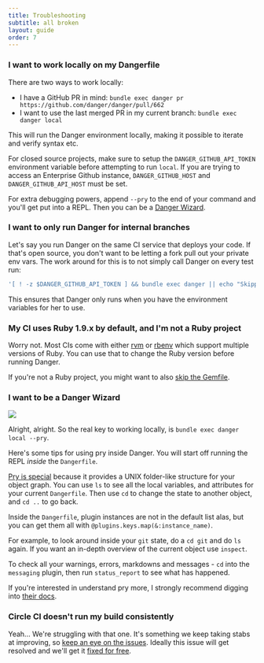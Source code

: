 ```yaml
---
title: Troubleshooting
subtitle: all broken
layout: guide
order: 7
---
```


### I want to work locally on my Dangerfile

There are two ways to work locally:

* I have a GitHub PR in mind: `bundle exec danger pr https://github.com/danger/danger/pull/662`
* I want to use the last merged PR in my current branch: `bundle exec danger local`

This will run the Danger environment locally, making it possible to iterate and verify syntax etc.

For closed source projects, make sure to setup the `DANGER_GITHUB_API_TOKEN` environment variable before attempting to run `local`.  If you are trying to access an Enterprise Github instance, `DANGER_GITHUB_HOST` and `DANGER_GITHUB_API_HOST` must be set.

For extra debugging powers, append `--pry` to the end of your command and you'll get put into a REPL. Then you can be a [Danger Wizard](#i-want-to-be-a-danger-wizard).


### I want to only run Danger for internal branches

Let's say you run Danger on the same CI service that deploys your code. If that's open source, you don't want to be letting a fork pull out your private env vars. The work around for this is to not simply call Danger on every test run:

``` sh
'[ ! -z $DANGER_GITHUB_API_TOKEN ] && bundle exec danger || echo "Skipping Danger for External Contributor"'
```  

This ensures that Danger only runs when you have the environment variables for her to use.

### My CI uses Ruby 1.9.x by default, and I'm not a Ruby project

Worry not. Most CIs come with either [rvm][rvm] or [rbenv][rbenv] which support multiple versions of Ruby. You can use that to change the Ruby version before running Danger.

If you're not a Ruby project, you might want to also [skip the Gemfile][skip_gemfile].

### I want to be a Danger Wizard

![](http://i.imgur.com/QCwKwKQ.gif)

Alright, alright. So the real key to working locally, is `bundle exec danger local --pry`.

Here's some tips for using pry inside Danger. You will start off running the REPL _inside_ the `Dangerfile`.

[Pry is special][pry] because it provides a UNIX folder-like structure for your object graph. You can use `ls` to see all the local variables, and attributes for your current `Dangerfile`. Then use `cd` to change the state to another object, and `cd ..` to go back.

Inside the `Dangerfile`, plugin instances are not in the default list alas, but you can get them all with `@plugins.keys.map(&:instance_name)`.

For example, to look around inside your `git` state, do a `cd git` and do `ls` again. If you want an in-depth overview of the current object use `inspect`.

To check all your warnings, errors, markdowns and messages - `cd` into the `messaging` plugin, then run `status_report` to see what has happened.

If you're interested in understand pry more, I strongly recommend digging into [their docs][pry].

### Circle CI doesn't run my build consistently

Yeah... We're struggling with that one. It's something we keep taking stabs at improving, so [keep an eye on the issues][circle_issues]. Ideally this issue will get resolved and we'll get it [fixed for free][circle_pr].


[circle_issues]: https://github.com/danger/danger/search?q=circle&state=open&type=Issues&utf8=✓
[circle_pr]: https://discuss.circleci.com/t/pull-requests-not-triggering-build/1213
[pry]: http://pry.github.io
[rvm]: http://rvm.io
[rbenv]: https://github.com/rbenv/rbenv
[skip_gemfile]: /guides/getting_started.html#installation-without-bundler
